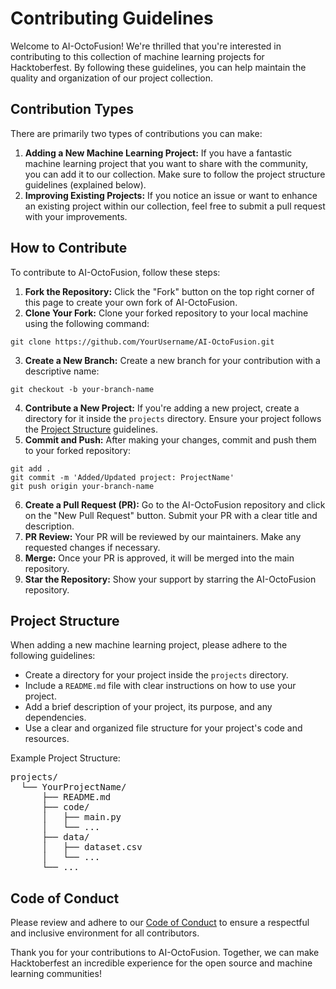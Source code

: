 <h1>Contributing Guidelines</h1>

<p>Welcome to AI-OctoFusion! We're thrilled that you're interested in contributing to this collection of machine learning projects for Hacktoberfest. By following these guidelines, you can help maintain the quality and organization of our project collection.</p>

<h2>Contribution Types</h2>

<p>There are primarily two types of contributions you can make:</p>

<ol>
  <li><strong>Adding a New Machine Learning Project:</strong> If you have a fantastic machine learning project that you want to share with the community, you can add it to our collection. Make sure to follow the project structure guidelines (explained below).</li>
  <li><strong>Improving Existing Projects:</strong> If you notice an issue or want to enhance an existing project within our collection, feel free to submit a pull request with your improvements.</li>
</ol>

<h2>How to Contribute</h2>

<p>To contribute to AI-OctoFusion, follow these steps:</p>

<ol>
  <li><strong>Fork the Repository:</strong> Click the "Fork" button on the top right corner of this page to create your own fork of AI-OctoFusion.</li>
  <li><strong>Clone Your Fork:</strong> Clone your forked repository to your local machine using the following command:</li>
</ol>

<pre><code>git clone https://github.com/YourUsername/AI-OctoFusion.git</code></pre>

<ol start="3">
  <li><strong>Create a New Branch:</strong> Create a new branch for your contribution with a descriptive name:</li>
</ol>

<pre><code>git checkout -b your-branch-name</code></pre>

<ol start="4">
  <li><strong>Contribute a New Project:</strong> If you're adding a new project, create a directory for it inside the <code>projects</code> directory. Ensure your project follows the <a href="#project-structure">Project Structure</a> guidelines.</li>
  <li><strong>Commit and Push:</strong> After making your changes, commit and push them to your forked repository:</li>
</ol>

<pre><code>git add .
git commit -m 'Added/Updated project: ProjectName'
git push origin your-branch-name</code></pre>

<ol start="6">
  <li><strong>Create a Pull Request (PR):</strong> Go to the AI-OctoFusion repository and click on the "New Pull Request" button. Submit your PR with a clear title and description.</li>
  <li><strong>PR Review:</strong> Your PR will be reviewed by our maintainers. Make any requested changes if necessary.</li>
  <li><strong>Merge:</strong> Once your PR is approved, it will be merged into the main repository.</li>
  <li><strong>Star the Repository:</strong> Show your support by starring the AI-OctoFusion repository.</li>
</ol>

<h2>Project Structure</h2>

<p>When adding a new machine learning project, please adhere to the following guidelines:</p>

<ul>
  <li>Create a directory for your project inside the <code>projects</code> directory.</li>
  <li>Include a <code>README.md</code> file with clear instructions on how to use your project.</li>
  <li>Add a brief description of your project, its purpose, and any dependencies.</li>
  <li>Use a clear and organized file structure for your project's code and resources.</li>
</ul>

<p>Example Project Structure:</p>

<pre>
projects/
  └── YourProjectName/
      ├── README.md
      ├── code/
      │   ├── main.py
      │   └── ...
      ├── data/
      │   ├── dataset.csv
      │   └── ...
      └── ...
</pre>

<h2>Code of Conduct</h2>

<p>Please review and adhere to our <a href="CODE_OF_CONDUCT.md">Code of Conduct</a> to ensure a respectful and inclusive environment for all contributors.</p>

<p>Thank you for your contributions to AI-OctoFusion. Together, we can make Hacktoberfest an incredible experience for the open source and machine learning communities!</p>
